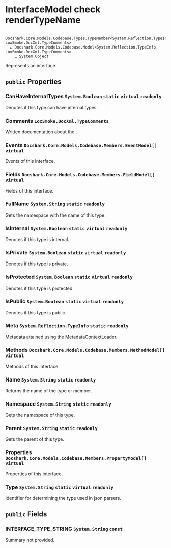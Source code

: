 # InterfaceModel check renderTypeName

```
ட Docshark.Core.Models.Codebase.Types.TypeMember<System.Reflection.TypeInfo, LoxSmoke.DocXml.TypeComments>
  ட Docshark.Core.Models.Codebase.Model<System.Reflection.TypeInfo, LoxSmoke.DocXml.TypeComments>
    ட System.Object
```

Represents an interface.

## `public` Properties

### CanHaveInternalTypes <code title="comments here">System.Boolean</code> `static` `virtual` `readonly`

Denotes if this type can have internal types.

### Comments <code title="comments here">LoxSmoke.DocXml.TypeComments</code>

Written documentation about the <see cref="P:Docshark.Core.Models.Codebase.Model`2.Meta" />.

### Events <code title="comments here">Docshark.Core.Models.Codebase.Members.EventModel[]</code> `virtual`

Events of this interface.

### Fields <code title="comments here">Docshark.Core.Models.Codebase.Members.FieldModel[]</code> `virtual`

Fields of this interface.

### FullName <code title="comments here">System.String</code> `static` `readonly`

Gets the namespace with the name of this type.

### IsInternal <code title="comments here">System.Boolean</code> `static` `virtual` `readonly`

Denotes if this type is internal.

### IsPrivate <code title="comments here">System.Boolean</code> `static` `virtual` `readonly`

Denotes if this type is private.

### IsProtected <code title="comments here">System.Boolean</code> `static` `virtual` `readonly`

Denotes if this type is protected.

### IsPublic <code title="comments here">System.Boolean</code> `static` `virtual` `readonly`

Denotes if this type is public.

### Meta <code title="comments here">System.Reflection.TypeInfo</code> `static` `readonly`

Metadata attained using the MetadataContextLoader.

### Methods <code title="comments here">Docshark.Core.Models.Codebase.Members.MethodModel[]</code> `virtual`

Methods of this interface.

### Name <code title="comments here">System.String</code> `static` `readonly`

Returns the name of the type or member.

### Namespace <code title="comments here">System.String</code> `static` `readonly`

Gets the namespace of this type.

### Parent <code title="comments here">System.String</code> `static` `readonly`

Gets the parent of this type.

### Properties <code title="comments here">Docshark.Core.Models.Codebase.Members.PropertyModel[]</code> `virtual`

Properties of this interface.

### Type <code title="comments here">System.String</code> `static` `virtual` `readonly`

Identifier for determining the type used in json parsers. 



## `public` Fields

### INTERFACE_TYPE_STRING <code title="comments here">System.String</code> `const`

Summary not provided.